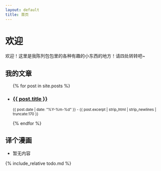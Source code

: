 ```yaml
---
layout: default
title: 首页
---
```


# 欢迎

欢迎！这里是我陈列包包里的各种有趣的小东西的地方！请四处转转吧~

## 我的文章

<ul>
  {% for post in site.posts %}
    <li>
      <h3><a href="{{ post.url }}">{{ post.title }}</a></h3>
      <p><small>{{ post.date | date: "%Y-%m-%d" }} - {{ post.excerpt | strip_html | strip_newlines | truncate:170 }}</small></p>
    </li>
  {% endfor %}
</ul>

## 译个漫画

* 暂无内容

{% include_relative todo.md %}
